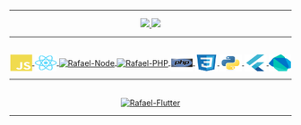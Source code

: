 <hr/>
<div align="center" >
  <a href="https://github.com/rafaelnepomuceno00">
  <img height="180em" src="https://github-readme-stats.vercel.app/api?username=rafaelnepomuceno00&show_icons=true&theme=dracula&include_all_commits=true&count_private=true"/>
  <img height="180em" src="https://github-readme-stats.vercel.app/api/top-langs/?username=rafaelnepomuceno00&layout=compact&langs_count=7&theme=dracula"/>
</div>
<hr/>
<div align="center" style="display: inline_block"><br>
  <img align="center" alt="Rafael-Js" height="30" width="40" src="https://raw.githubusercontent.com/devicons/devicon/master/icons/javascript/javascript-plain.svg">
  <img align="center" alt="Rafael-React" height="30" width="40" src="https://raw.githubusercontent.com/devicons/devicon/master/icons/react/react-original.svg">
  <img align="center" alt="Rafael-Node" height="30" width="40" src="https://raw.githubusercontent.com/devicons/devicon/master/icons/node/node-original.svg">
  <img align="center" alt="Rafael-PHP" height="30" width="40" src="https://raw.githubusercontent.com/devicons/devicon/master/icons/node/node-original.svg">
  <img align="center" alt="Rafael-HTML" height="30" width="40" src="https://raw.githubusercontent.com/devicons/devicon/master/icons/php/php-original.svg">
  <img align="center" alt="Rafael-CSS" height="30" width="40" src="https://raw.githubusercontent.com/devicons/devicon/master/icons/css3/css3-original.svg">
  <img align="center" alt="Rafael-Python" height="30" width="40" src="https://raw.githubusercontent.com/devicons/devicon/master/icons/python/python-original.svg">
  <img align="center" alt="Rafael-Flutter" height="30" width="40" src="https://raw.githubusercontent.com/devicons/devicon/master/icons/flutter/flutter-original.svg">
  <img align="center" alt="Rafael-Dart" height="30" width="40" src="https://raw.githubusercontent.com/devicons/devicon/master/icons/dart/dart-original.svg">

 <br/>
  

</div>
 <hr/>
 <div align="center" style="display: inline_block"><br>
 <img align="center" alt="Rafael-Flutter" height="30" width="100" src="https://badges.pufler.dev/visits/rafaelnepomuceno00/rafaelnepomuceno00">
  <hr/>
</div>
